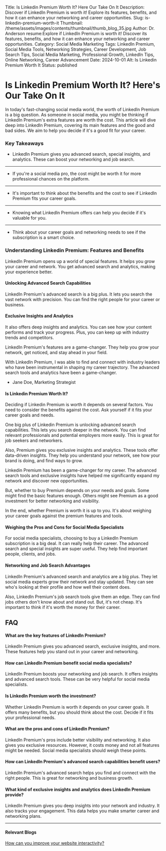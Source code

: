 Title: Is Linkedin Premium Worth It? Here Our Take On It
Description: Discover if LinkedIn Premium is worth it! Explore its features, benefits, and how it can enhance your networking and career opportunities.
Slug: is-linkedin-premium-worth-it
Thumbnail: /theme/assets/images/contents/thumbnail/thumb_blog_35.jpg
Author: Dr. Anderson
resume:Explore if LinkedIn Premium is worth it! Discover its features, benefits, and how it can enhance your networking and career opportunities.
Category: Social Media Marketing
Tags: LinkedIn Premium, Social Media Tools, Networking Strategies, Career Development, Job Search Tips, Social Media Marketing, Professional Growth, LinkedIn Tips, Online Networking, Career Advancement
Date: 2024-10-01
Alt: Is Linkedin Premium Worth It
Status: published

# Is Linkedin Premium Worth It? Here's Our Take On It
In today's fast-changing social media world, the worth of LinkedIn Premium is a big question. As someone in social media, you might be thinking if LinkedIn Premium's extra features are worth the cost. This article will dive deep into LinkedIn Premium, covering its main features and the good and bad sides. We aim to help you decide if it's a good fit for your career.

### Key Takeaways
- LinkedIn Premium gives you advanced search, special insights, and analytics. These can boost your networking and job search.

---
- If you're a social media pro, the cost might be worth it for more professional chances on the platform.

---
- It's important to think about the benefits and the cost to see if LinkedIn Premium fits your career goals.

----
- Knowing what LinkedIn Premium offers can help you decide if it's valuable for you.

---
- Think about your career goals and networking needs to see if the subscription is a smart choice.

### Understanding Linkedin Premium: Features and Benefits
LinkedIn Premium opens up a world of special features. It helps you grow your career and network. You get advanced search and analytics, making your experience better.

#### Unlocking Advanced Search Capabilities
LinkedIn Premium's advanced search is a big plus. It lets you search the vast network with precision. You can find the right people for your career or business.

#### Exclusive Insights and Analytics
It also offers deep insights and analytics. You can see how your content performs and track your progress. Plus, you can keep up with industry trends and competitors.

LinkedIn Premium's features are a game-changer. They help you grow your network, get noticed, and stay ahead in your field.

With LinkedIn Premium, I was able to find and connect with industry leaders who have been instrumental in shaping my career trajectory. The advanced search tools and analytics have been a game-changer.
- Jane Doe, Marketing Strategist

#### Is Linkedin Premium Worth It?
Deciding if Linkedin Premium is worth it depends on several factors. You need to consider the benefits against the cost. Ask yourself if it fits your career goals and needs.

One big plus of Linkedin Premium is unlocking advanced search capabilities. This lets you search deeper in the network. You can find relevant professionals and potential employers more easily. This is great for job seekers and networkers.

Also, Premium gives you exclusive insights and analytics. These tools offer data-driven insights. They help you understand your network, see how your brand is doing, and find ways to grow.

Linkedin Premium has been a game-changer for my career. The advanced search tools and exclusive insights have helped me significantly expand my network and discover new opportunities.

But, whether to buy Premium depends on your needs and goals. Some might find the basic features enough. Others might see Premium as a good investment for better networking and visibility.

In the end, whether Premium is worth it is up to you. It's about weighing your career goals against the premium features and tools.

#### Weighing the Pros and Cons for Social Media Specialists
For social media specialists, choosing to buy a LinkedIn Premium subscription is a big deal. It can really help their career. The advanced search and special insights are super useful. They help find important people, clients, and jobs.

#### Networking and Job Search Advantages
LinkedIn Premium's advanced search and analytics are a big plus. They let social media experts grow their network and stay updated. They can see who's looking at their profile and how well their content does.

Also, LinkedIn Premium's job search tools give them an edge. They can find jobs others don't know about and stand out. But, it's not cheap. It's important to think if it's worth the money for their career.

## FAQ

#### What are the key features of LinkedIn Premium?
LinkedIn Premium gives you advanced search, exclusive insights, and more. These features help you stand out in your career and networking.

#### How can LinkedIn Premium benefit social media specialists?
LinkedIn Premium boosts your networking and job search. It offers insights and advanced search tools. These can be very helpful for social media specialists.

#### Is LinkedIn Premium worth the investment?
Whether LinkedIn Premium is worth it depends on your career goals. It offers many benefits, but you should think about the cost. Decide if it fits your professional needs.

#### What are the pros and cons of LinkedIn Premium?
LinkedIn Premium's pros include better visibility and networking. It also gives you exclusive resources. However, it costs money and not all features might be needed. Social media specialists should weigh these points.

#### How can LinkedIn Premium's advanced search capabilities benefit users?
LinkedIn Premium's advanced search helps you find and connect with the right people. This is great for networking and business growth.

#### What kind of exclusive insights and analytics does LinkedIn Premium provide?
LinkedIn Premium gives you deep insights into your network and industry. It also tracks your engagement. This data helps you make smarter career and networking plans.

---
#### Relevant Blogs
[How can you improve your website interactivity?](https://marketingproinsider.com/improve-website-interactivity)